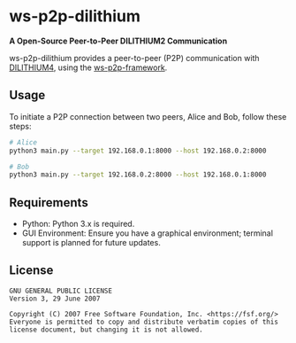 # ws-p2p-dilithium 

**A Open-Source Peer-to-Peer DILITHIUM2 Communication**

ws-p2p-dilithium provides a peer-to-peer (P2P) communication with [DILITHIUM4](https://pq-crystals.org/dilithium/), using the [ws-p2p-framework](https://github.com/NotReeceHarris/ws-p2p-framework).

## Usage

To initiate a P2P connection between two peers, Alice and Bob, follow these steps:

```sh
# Alice
python3 main.py --target 192.168.0.1:8000 --host 192.168.0.2:8000

# Bob
python3 main.py --target 192.168.0.2:8000 --host 192.168.0.1:8000
```

## Requirements

- Python: Python 3.x is required.
- GUI Environment: Ensure you have a graphical environment; terminal support is planned for future updates.

## License

```
GNU GENERAL PUBLIC LICENSE
Version 3, 29 June 2007

Copyright (C) 2007 Free Software Foundation, Inc. <https://fsf.org/> Everyone is permitted to copy and distribute verbatim copies of this license document, but changing it is not allowed.
 ```
